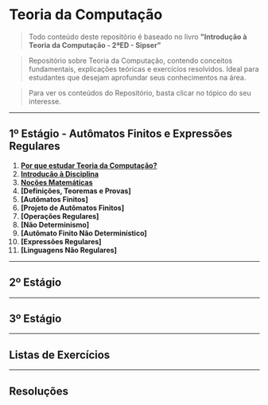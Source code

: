 # Teoria da Computação

> Todo conteúdo deste repositório é baseado no livro **"Introdução à Teoria da Computação - 2ªED - Sipser"**

> Repositório sobre Teoria da Computação, contendo conceitos fundamentais, explicações teóricas e exercícios resolvidos. 
> Ideal para estudantes que desejam aprofundar seus conhecimentos na área.

> Para ver os conteúdos do Repositório, basta clicar no tópico do seu interesse.

---
## 1º Estágio - Autômatos Finitos e Expressões Regulares

1. **[Por que estudar Teoria da Computação?](primeiroEst/MotivosParaEstudar.md)**<br>
2. **[Introdução à Disciplina](primeiroEst/IntroducaoADisciplina.md)**<br>
3. **[Noções Matemáticas](primeiroEst/NocoesMatematicas.md)**<br>
4. **[Definições, Teoremas e Provas]**<br>
5. **[Autômatos Finitos]**<br>
6. **[Projeto de Autômatos Finitos]**<br>
7. **[Operações Regulares]**<br>
8. **[Não Determinismo]**<br>
9. **[Autômato Finito Não Determinístico]**<br>
10. **[Expressões Regulares]**<br>
11. **[Linguagens Não Regulares]**<br>

---
## 2º Estágio

---
## 3º Estágio

---
## Listas de Exercícios

---
## Resoluções
